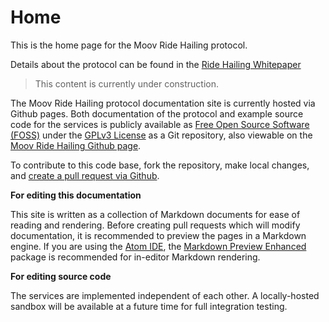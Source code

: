 
# Home

This is the home page for the Moov Ride Hailing protocol.

Details about the protocol can be found in the [Ride Hailing Whitepaper](whitepaper/index.md)

> This content is currently under construction.

The Moov Ride Hailing protocol documentation site is currently hosted via Github pages. Both documentation of the protocol and example source code for the services is publicly available as [Free Open Source Software (FOSS)](https://en.wikipedia.org/wiki/Free_and_open-source_software) under the [GPLv3 License](https://www.gnu.org/licenses/gpl-3.0.en.html) as a Git repository, also viewable on the [Moov Ride Hailing Github page](https://github.com/Moov-Organization/Moov-Ride-Hailing).

To contribute to this code base, fork the repository, make local changes, and [create a pull request via Github](https://help.github.com/articles/creating-a-pull-request-from-a-fork/).

**For editing this documentation**

This site is written as a collection of Markdown documents for ease of reading and rendering. Before creating pull requests which will modify documentation, it is recommended to preview the pages in a Markdown engine. If you are using the [Atom IDE](https://atom.io/), the [Markdown Preview Enhanced](https://atom.io/packages/markdown-preview-enhanced) package is recommended for in-editor Markdown rendering.

**For editing source code**

The services are implemented independent of each other. A locally-hosted sandbox will be available at a future time for full integration testing.
